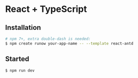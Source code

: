 # React + TypeScript

## Installation

```bash
# npm 7+, extra double-dash is needed:
$ npm create runow your-app-name -- --template react-antd
```

## Started

```bash
$ npm run dev
```